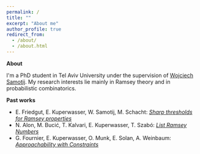 ```yaml
---
permalink: /
title: ""
excerpt: "About me"
author_profile: true
redirect_from: 
  - /about/
  - /about.html
---
```


**About**

I'm a PhD student in Tel Aviv University under the supervision of [Wojciech Samotij](http://www.math.tau.ac.il/~samotij/). My research interests lie mainly in Ramsey theory and in probabilistic combinatorics.

**Past works**
- E. Friedgut, E. Kuperwasser, W. Samotij, M. Schacht: [*Sharp thresholds for Ramsey properties*](https://arxiv.org/pdf/2207.13982.pdf)
- N. Alon, M. Bucić, T. Kalvari, E. Kuperwasser, T. Szabó: [*List Ramsey Numbers*](https://arxiv.org/pdf/1902.07018)
- G. Fournier, E. Kuperwasser, O. Munk, E. Solan, A. Weinbaum: [*Approachability with Constraints*](https://arxiv.org/pdf/1712.00781.pdf)
